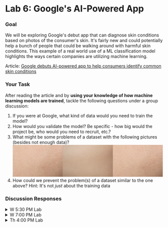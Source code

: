 # Lab 6: Google's AI-Powered App

### Goal

We will be exploring Google's debut app that can diagnose skin conditions based on photos of the consumer's skin. It's fairly new and could potentially help a bunch of people that could be walking around with harmful skin conditions. This example of a real world use of a ML classification model highlights the ways certain companies are utilizing machine learning.

Article: [Google debuts AI-powered app to help consumers identify common skin conditions](https://www.fiercehealthcare.com/tech/google-previews-ai-dermatology-tool-to-help-consumers-identify-skin-conditions)

### Your Task

After reading the article and by **using your knowledge of how machine learning models are trained**, tackle the following questions under a group discussion:

1. If you were at Google, what kind of data would you need to train the model?
2. How would you validate the model? Be specific - how big would the project be, who would you need to recruit, etc.?
3. What might be some problems of a dataset with the following pictures (besides not enough data)?
    ![training image](images/training-img.png)
4. How could we prevent the problem(s) of a dataset similar to the one above? Hint: It's not *just* about the training data

### Discussion Responses

<details>
<summary>W 5:30 PM Lab</summary>
<br>
- Supervised, classification model
- Put labels on there first, group them
- Identify the groups, need the training data and testing data
- Lots of pictures of things that are moles/skin conditions and those that aren't
- Getting data pertaining to individuals --> skin color, race, gender/sex

- If testing, release it beta testers --> validate through them as they meet with their doctor/dermatologist
- Doing biopsies, different scans they can do --> having that data/technology

- skin tone is only white, not diverse

- avoiding mistakes in the model: more information awareness, consult a doctor, don't take results to heart
- obviously, get more data, but easier said than done. loading more data on diverse skin colors and tones

</details>

<details>
<summary>W 7:00 PM Lab</summary>
<br>

</details>

<details>
<summary>Th 4:00 PM Lab</summary>
<br>

</details>